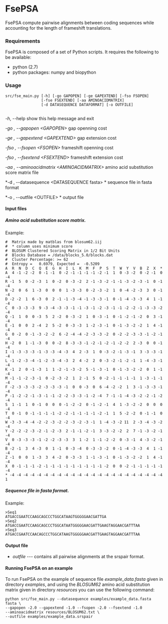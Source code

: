 # FsePSA

FsePSA compute pairwise alignments between coding sequences while accounting for the length of frameshift translations.


### Requirements

FsePSA is composed of a set of Python scripts. It requires the following to be available:

* python (2.7)
* python packages: numpy and biopython


### Usage
```
src/fse_main.py [-h] [-go GAPOPEN] [-ge GAPEXTEND] [-fso FSOPEN]
                [-fse FSEXTEND] [-aa AMINOACIDMATRIX]
                [-d DATASEQUENCE DATAFORMAT] [-o OUTFILE]
               
```


  *-h*, --help   show this help message and exit
  
  *-go , --gapopen \<GAPOPEN>*         gap openning cost   

  *-ge , --gapextend \<GAPEXTEND>*         gap extension cost   

  *-fso , --fsopen \<FSOPEN>*         frameshift openning cost   

  *-fso , --fsextend \<FSEXTEND>*         frameshift extension cost   

  *-aa , --aminoacidmatrix \<AMINOACIDMATRIX>*        amino acid substitution score matrix file  

  *-d , --datasequence \<DATASEQUENCE fasta> *      sequence file in fasta format    

  *-o , --outfile \<OUTFILE> *      output file   


#### Input files
##### Amino acid substitution score matrix.

Example:
```
#  Matrix made by matblas from blosum62.iij
#  * column uses minimum score
#  BLOSUM Clustered Scoring Matrix in 1/2 Bit Units
#  Blocks Database = /data/blocks_5.0/blocks.dat
#  Cluster Percentage: >= 62
#  Entropy =   0.6979, Expected =  -0.5209
A  R  N  D  C  Q  E  G  H  I  L  K  M  F  P  S  T  W  Y  V  B  Z  X  *
A  4 -1 -2 -2  0 -1 -1  0 -2 -1 -1 -1 -1 -2 -1  1  0 -3 -2  0 -2 -1  0 -4 
R -1  5  0 -2 -3  1  0 -2  0 -3 -2  2 -1 -3 -2 -1 -1 -3 -2 -3 -1  0 -1 -4 
N -2  0  6  1 -3  0  0  0  1 -3 -3  0 -2 -3 -2  1  0 -4 -2 -3  3  0 -1 -4 
D -2 -2  1  6 -3  0  2 -1 -1 -3 -4 -1 -3 -3 -1  0 -1 -4 -3 -3  4  1 -1 -4 
C  0 -3 -3 -3  9 -3 -4 -3 -3 -1 -1 -3 -1 -2 -3 -1 -1 -2 -2 -1 -3 -3 -2 -4 
Q -1  1  0  0 -3  5  2 -2  0 -3 -2  1  0 -3 -1  0 -1 -2 -1 -2  0  3 -1 -4 
E -1  0  0  2 -4  2  5 -2  0 -3 -3  1 -2 -3 -1  0 -1 -3 -2 -2  1  4 -1 -4 
G  0 -2  0 -1 -3 -2 -2  6 -2 -4 -4 -2 -3 -3 -2  0 -2 -2 -3 -3 -1 -2 -1 -4 
H -2  0  1 -1 -3  0  0 -2  8 -3 -3 -1 -2 -1 -2 -1 -2 -2  2 -3  0  0 -1 -4 
I -1 -3 -3 -3 -1 -3 -3 -4 -3  4  2 -3  1  0 -3 -2 -1 -3 -1  3 -3 -3 -1 -4 
L -1 -2 -3 -4 -1 -2 -3 -4 -3  2  4 -2  2  0 -3 -2 -1 -2 -1  1 -4 -3 -1 -4 
K -1  2  0 -1 -3  1  1 -2 -1 -3 -2  5 -1 -3 -1  0 -1 -3 -2 -2  0  1 -1 -4 
M -1 -1 -2 -3 -1  0 -2 -3 -2  1  2 -1  5  0 -2 -1 -1 -1 -1  1 -3 -1 -1 -4 
F -2 -3 -3 -3 -2 -3 -3 -3 -1  0  0 -3  0  6 -4 -2 -2  1  3 -1 -3 -3 -1 -4 
P -1 -2 -2 -1 -3 -1 -1 -2 -2 -3 -3 -1 -2 -4  7 -1 -1 -4 -3 -2 -2 -1 -2 -4 
S  1 -1  1  0 -1  0  0  0 -1 -2 -2  0 -1 -2 -1  4  1 -3 -2 -2  0  0  0 -4 
T  0 -1  0 -1 -1 -1 -1 -2 -2 -1 -1 -1 -1 -2 -1  1  5 -2 -2  0 -1 -1  0 -4 
W -3 -3 -4 -4 -2 -2 -3 -2 -2 -3 -2 -3 -1  1 -4 -3 -2 11  2 -3 -4 -3 -2 -4 
Y -2 -2 -2 -3 -2 -1 -2 -3  2 -1 -1 -2 -1  3 -3 -2 -2  2  7 -1 -3 -2 -1 -4 
V  0 -3 -3 -3 -1 -2 -2 -3 -3  3  1 -2  1 -1 -2 -2  0 -3 -1  4 -3 -2 -1 -4 
B -2 -1  3  4 -3  0  1 -1  0 -3 -4  0 -3 -3 -2  0 -1 -4 -3 -3  4  1 -1 -4 
Z -1  0  0  1 -3  3  4 -2  0 -3 -3  1 -1 -3 -1  0 -1 -3 -2 -2  1  4 -1 -4 
X  0 -1 -1 -1 -2 -1 -1 -1 -1 -1 -1 -1 -1 -1 -2  0  0 -2 -1 -1 -1 -1 -1 -4 
* -4 -4 -4 -4 -4 -4 -4 -4 -4 -4 -4 -4 -4 -4 -4 -4 -4 -4 -4 -4 -4 -4 -4  1 
```

##### Sequence file in fasta format.

Example:
```
>Seq1
ATGACCGAATCCAAGCAGCCCTGGCATAAGTGGGGGAACGATTGA
>Seq2
ATGACCGAATCCAAGCAGCCCTGGCATAATGGGGGAACGATTGAAGTAGGAACGATTTAA
>Seq3
ATGACCGAATCCAACAGCCCTGGCATAAGTGGGGGAACGATTGAAGTAGGAACGATTTAA
```

#### Output file

* *outfile* --- contains all pairwise alignments at the srspair format.

#### Running FsePSA on an example

To run FsePSA on the example of sequence file *example_data.fasta* given in directory *examples*,
and using the *BLOSUM62* amino acid substitution matrix given in directory *resources*
you can use the following command:

```
python src/fse_main.py --datasequence examples/example_data.fasta fasta \
--gapopen -2.0 --gapextend -1.0 --fsopen -2.0 --fsextend -1.0 
--aminoacidmatrix resources/BLOSUM62.txt \
--outfile examples/example_data.srspair
```




